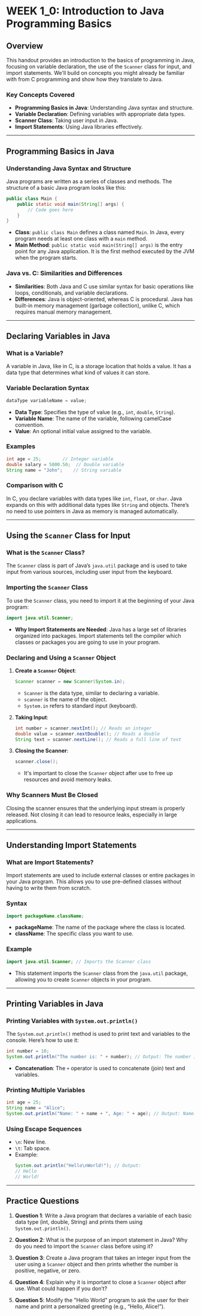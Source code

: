 # WEEK 1_0: Introduction to Java Programming Basics

## Overview
This handout provides an introduction to the basics of programming in Java, focusing on variable declaration, the use of the `Scanner` class for input, and import statements. We'll build on concepts you might already be familiar with from C programming and show how they translate to Java.

### Key Concepts Covered
- **Programming Basics in Java**: Understanding Java syntax and structure.
- **Variable Declaration**: Defining variables with appropriate data types.
- **Scanner Class**: Taking user input in Java.
- **Import Statements**: Using Java libraries effectively.

---

## Programming Basics in Java

### Understanding Java Syntax and Structure
Java programs are written as a series of classes and methods. The structure of a basic Java program looks like this:

```java
public class Main {
    public static void main(String[] args) {
        // Code goes here
    }
}
```
- **Class**: `public class Main` defines a class named `Main`. In Java, every program needs at least one class with a `main` method.
- **Main Method**: `public static void main(String[] args)` is the entry point for any Java application. It is the first method executed by the JVM when the program starts.

### Java vs. C: Similarities and Differences
- **Similarities**: Both Java and C use similar syntax for basic operations like loops, conditionals, and variable declarations.
- **Differences**: Java is object-oriented, whereas C is procedural. Java has built-in memory management (garbage collection), unlike C, which requires manual memory management.

---

## Declaring Variables in Java

### What is a Variable?
A variable in Java, like in C, is a storage location that holds a value. It has a data type that determines what kind of values it can store.

### Variable Declaration Syntax
```java
dataType variableName = value;
```
- **Data Type**: Specifies the type of value (e.g., `int`, `double`, `String`).
- **Variable Name**: The name of the variable, following camelCase convention.
- **Value**: An optional initial value assigned to the variable.

### Examples
```java
int age = 25;        // Integer variable
double salary = 5000.50;  // Double variable
String name = "John";    // String variable
```

### Comparison with C
In C, you declare variables with data types like `int`, `float`, or `char`. Java expands on this with additional data types like `String` and objects. There’s no need to use pointers in Java as memory is managed automatically.

---

## Using the `Scanner` Class for Input

### What is the `Scanner` Class?
The `Scanner` class is part of Java’s `java.util` package and is used to take input from various sources, including user input from the keyboard.

### Importing the `Scanner` Class
To use the `Scanner` class, you need to import it at the beginning of your Java program:
```java
import java.util.Scanner;
```
- **Why Import Statements are Needed**: Java has a large set of libraries organized into packages. Import statements tell the compiler which classes or packages you are going to use in your program.

### Declaring and Using a `Scanner` Object
1. **Create a `Scanner` Object**:
   ```java
   Scanner scanner = new Scanner(System.in);
   ```
   - `Scanner` is the data type, similar to declaring a variable.
   - `scanner` is the name of the object.
   - `System.in` refers to standard input (keyboard).

2. **Taking Input**:
   ```java
   int number = scanner.nextInt(); // Reads an integer
   double value = scanner.nextDouble(); // Reads a double
   String text = scanner.nextLine(); // Reads a full line of text
   ```

3. **Closing the Scanner**:
   ```java
   scanner.close();
   ```
   - It's important to close the `Scanner` object after use to free up resources and avoid memory leaks.

### Why Scanners Must Be Closed
Closing the scanner ensures that the underlying input stream is properly released. Not closing it can lead to resource leaks, especially in large applications.

---

## Understanding Import Statements

### What are Import Statements?
Import statements are used to include external classes or entire packages in your Java program. This allows you to use pre-defined classes without having to write them from scratch.

### Syntax
```java
import packageName.className;
```
- **packageName**: The name of the package where the class is located.
- **className**: The specific class you want to use.

### Example
```java
import java.util.Scanner; // Imports the Scanner class
```
- This statement imports the `Scanner` class from the `java.util` package, allowing you to create `Scanner` objects in your program.

---

## Printing Variables in Java

### Printing Variables with `System.out.println()`
The `System.out.println()` method is used to print text and variables to the console. Here’s how to use it:

```java
int number = 10;
System.out.println("The number is: " + number); // Output: The number is: 10
```
- **Concatenation**: The `+` operator is used to concatenate (join) text and variables.

### Printing Multiple Variables
```java
int age = 25;
String name = "Alice";
System.out.println("Name: " + name + ", Age: " + age); // Output: Name: Alice, Age: 25
```

### Using Escape Sequences
- `\n`: New line.
- `\t`: Tab space.
- Example:
  ```java
  System.out.println("Hello\nWorld!"); // Output:
  // Hello
  // World!
  ```

---

## Practice Questions

1. **Question 1**: Write a Java program that declares a variable of each basic data type (int, double, String) and prints them using `System.out.println()`.

2. **Question 2**: What is the purpose of an import statement in Java? Why do you need to import the `Scanner` class before using it?

3. **Question 3**: Create a Java program that takes an integer input from the user using a `Scanner` object and then prints whether the number is positive, negative, or zero.

4. **Question 4**: Explain why it is important to close a `Scanner` object after use. What could happen if you don’t?

5. **Question 5**: Modify the "Hello World" program to ask the user for their name and print a personalized greeting (e.g., “Hello, Alice!”).